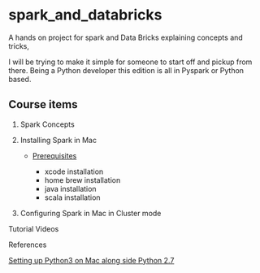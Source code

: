 # spark_and_databricks

A hands on project for  spark and Data Bricks explaining concepts and tricks,

I will be trying to make it simple for someone to start off and pickup from there. 
Being a Python developer this edition is all in Pyspark or Python based.


## Course items

1. Spark Concepts  
2. Installing Spark in Mac
    - [Prerequisites](https://github.com/buzyjess/spark_and_databricks/wiki/Installing-Spark-in-Mac)

        - xcode installation 
        - home brew installation
        - java installation
        - scala installation

        
3. Configuring Spark in Mac in Cluster mode











Tutorial Videos 


References 

[Setting up Python3 on Mac along side Python 2.7 ](https://opensource.com/article/19/5/python-3-default-mac)

